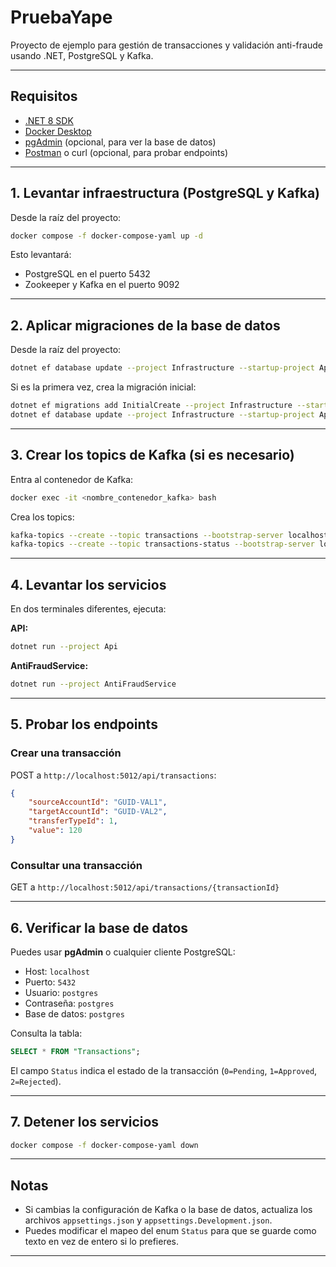 # PruebaYape

Proyecto de ejemplo para gestión de transacciones y validación anti-fraude usando .NET, PostgreSQL y Kafka.

---

## Requisitos

-   [.NET 8 SDK](https://dotnet.microsoft.com/download)
-   [Docker Desktop](https://www.docker.com/products/docker-desktop/)
-   [pgAdmin](https://www.pgadmin.org/download/) (opcional, para ver la base de datos)
-   [Postman](https://www.postman.com/) o curl (opcional, para probar endpoints)

---

## 1. Levantar infraestructura (PostgreSQL y Kafka)

Desde la raíz del proyecto:

```sh
docker compose -f docker-compose-yaml up -d
```

Esto levantará:

-   PostgreSQL en el puerto 5432
-   Zookeeper y Kafka en el puerto 9092

---

## 2. Aplicar migraciones de la base de datos

Desde la raíz del proyecto:

```sh
dotnet ef database update --project Infrastructure --startup-project Api
```

Si es la primera vez, crea la migración inicial:

```sh
dotnet ef migrations add InitialCreate --project Infrastructure --startup-project Api
dotnet ef database update --project Infrastructure --startup-project Api
```

---

## 3. Crear los topics de Kafka (si es necesario)

Entra al contenedor de Kafka:

```sh
docker exec -it <nombre_contenedor_kafka> bash
```

Crea los topics:

```sh
kafka-topics --create --topic transactions --bootstrap-server localhost:9092 --partitions 1 --replication-factor 1
kafka-topics --create --topic transactions-status --bootstrap-server localhost:9092 --partitions 1 --replication-factor 1
```

---

## 4. Levantar los servicios

En dos terminales diferentes, ejecuta:

**API:**

```sh
dotnet run --project Api
```

**AntiFraudService:**

```sh
dotnet run --project AntiFraudService
```

---

## 5. Probar los endpoints

### Crear una transacción

POST a `http://localhost:5012/api/transactions`:

```json
{
    "sourceAccountId": "GUID-VAL1",
    "targetAccountId": "GUID-VAL2",
    "transferTypeId": 1,
    "value": 120
}
```

### Consultar una transacción

GET a `http://localhost:5012/api/transactions/{transactionId}`

---

## 6. Verificar la base de datos

Puedes usar **pgAdmin** o cualquier cliente PostgreSQL:

-   Host: `localhost`
-   Puerto: `5432`
-   Usuario: `postgres`
-   Contraseña: `postgres`
-   Base de datos: `postgres`

Consulta la tabla:

```sql
SELECT * FROM "Transactions";
```

El campo `Status` indica el estado de la transacción (`0=Pending`, `1=Approved`, `2=Rejected`).

---

## 7. Detener los servicios

```sh
docker compose -f docker-compose-yaml down
```

---

## Notas

-   Si cambias la configuración de Kafka o la base de datos, actualiza los archivos `appsettings.json` y `appsettings.Development.json`.
-   Puedes modificar el mapeo del enum `Status` para que se guarde como texto en vez de entero si lo prefieres.

---
